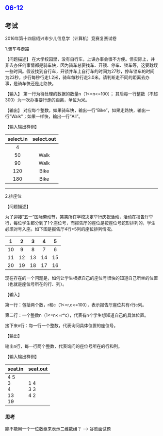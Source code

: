 <h2 style="color:blue">06-12</h2>




## 考试

2016年第十四届绍兴市少儿信息学（计算机）竞赛复赛试卷

1.骑车与走路

【问题描述】 
在大学校园里，没有自行车，上课办事会很不方便。但实际上，并非去办任何事情都是骑车快，因为骑车总要找车、开锁、停车、锁车等，这要耽误一些时间。假设找到自行车，开锁并车上自行车的时间为27秒，停车锁车的时间为23秒，步行每秒行走1.2米，骑车每秒行走3.0米。请判断走不同的距离去办事，是骑车快还是走路快。

【输入】
第一行为待处理的数据的数量n（1<=n<=100）；
其后每一行整数（不超300）为一次办事要行走的距离，单位为米。

【输出】
对应每个整数，如果骑车快，输出一行“Bike”，如果走路快，输出一行"Walk"；如果一样快，输出一行“All”。

【输入输出样例】


| select.in	| select.out |
| :----: | :----: |
| 4     |       |
| 50    | Walk  |
| 90    | Walk  |
| 120   | Bike  |
| 180   | Bike  |


----


2.排座位

【问题描述】

为了迎接“五一”国际劳动节，笑笑所在学校决定举行庆祝活动，活动在报告厅举行，每位学生都分到了1个座位号，而报告厅的座位是按座位号蛇形排列的，学生必须对号入座。如下图是报告厅4行*5列的座位排列情况。


  | 1 | 2 | 3 | 4 | 5 |
  | :----: | :----: | :----: | :----: | :----: |
  | 10 | 9 | 8 | 7 |6 |
  | 11 | 12 | 13 | 14	| 15 |
  | 20 | 19 | 18 | 17 | 16 |


现在存在的一个问题是，如何让学生根据自己的座位号很快的知道自己所坐的位置（也就是座位号所在的行、列）。

【输入】

第一行：包括两个数，r和c（1<=r,c<=100），表示报告厅座位共有r行c列。

第二行：一个整数n（1<=n<=r*c），代表有n个学生想知道自己的具体位置。

接下来n行：每一行一个整数，代表询问具体位置的座位号。

【输出】

输出n行，每一行两个整数，代表询问的座位号所在的行和列。

【输入输出样例】

| seat.in | seat.out |
| :---- | :---- |
|4 5 <br> 3 <br> 4 <br> 13 <br> 19 | 1 4 <br> 3 3 <br> 4 2


### 思考

能不能用一个一位数组来表示二维数组？ --> 谷歌面试题